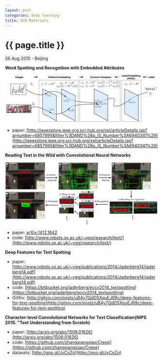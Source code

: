 ```yaml
---
layout: post
categories: deep_learning
title: OCR Materials
---
```


{{ page.title }}
================

<p class="meta">26 Aug 2015 - Beijing</p>

**Word Spotting and Recognition with Embedded Attributes**

<img src="/assets/ocr-materials/Word_Spotting_and_Recognition_with_Embedded_Attributes.jpg" width="800" />

- paper: [http://ieeexplore.ieee.org.sci-hub.org/xpl/articleDetails.jsp?arnumber=6857995&filter%3DAND%28p_IS_Number%3A6940341%29](http://ieeexplore.ieee.org.sci-hub.org/xpl/articleDetails.jsp?arnumber=6857995&filter%3DAND%28p_IS_Number%3A6940341%29)

**Reading Text in the Wild with Convolutional Neural Networks**

<img src="/assets/ocr-materials/text_pipeline.png" width="800" />

- paper: [arXiv:1412.1842](http://arxiv.org/abs/1412.1842)
- code: [http://www.robots.ox.ac.uk/~vgg/research/text/](http://www.robots.ox.ac.uk/~vgg/research/text/)

**Deep Features for Text Spotting**

- paper: [http://www.robots.ox.ac.uk/~vgg/publications/2014/Jaderberg14/jaderberg14.pdf](http://www.robots.ox.ac.uk/~vgg/publications/2014/Jaderberg14/jaderberg14.pdf)
- code: [https://bitbucket.org/jaderberg/eccv2014_textspotting](https://bitbucket.org/jaderberg/eccv2014_textspotting)
- GitXiv: [http://gitxiv.com/posts/uB4y7QdD5XquEJ69c/deep-features-for-text-spotting](http://gitxiv.com/posts/uB4y7QdD5XquEJ69c/deep-features-for-text-spotting)


**Character-level Convolutional Networks for Text Classification(NIPS 2015. "Text Understanding from Scratch)**

- paper: [http://arxiv.org/abs/1509.01626](http://arxiv.org/abs/1509.01626)
- code: [https://github.com/zhangxiangxiao/Crepe](https://github.com/zhangxiangxiao/Crepe)
- datasets: [http://goo.gl/JyCnZq](http://goo.gl/JyCnZq)
